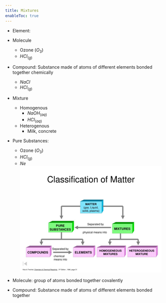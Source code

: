```yaml
---
title: Mixtures
enableToc: true
---
```


- Element: 
- Molecule
	- Ozone ($O_3$)
	- $HCl_{(g)}$
- Compound: Substance made of atoms of different elements bonded together chemically
	- $NaCl$
	- $HCl_{(g)}$
- Mixture
	- Homogenous
		- $NaOH_{(aq)}$
		- $HCl_{(aq)}$
	- Heterogenous
		- Milk, concrete
- Pure Substances: 
	- Ozone ($O_3$)
	- $HCl_{(g)}$
	- $Ne$
![](11SubjectImages/classification-of-matter2-l-3855192718.jpg)


- Molecule: group of atoms bonded together covalently
- Compound: Substance made of atoms of different elements bonded together 